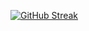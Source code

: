 [![GitHub Streak](https://github-readme-streak-stats.herokuapp.com?user=oksssvv&theme=dark&hide_border=true&border_radius=4&card_width=900)](https://git.io/streak-stats)
